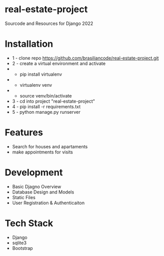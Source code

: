 # real-estate-project
Sourcode and Resources for Django 2022

# Installation
* 1 - clone repo https://github.com/brasiliancode/real-estate-project.git
* 2 - create a virtual environment and activate
*  - pip install virtualenv
*  - virtualenv venv
*  - source venv/bin/activate
* 3 - cd into project "real-estate-project"
* 4 - pip install -r requirements.txt
* 5 - python manage.py runserver



# Features
* Search for houses and apartaments
* make appointments for visits


# Development
* Basic Djagno Overview
* Database Design and Models
* Static Files
* User Registration & Authenticaiton

# Tech Stack
* Django
* sqlite3
* Bootstrap



